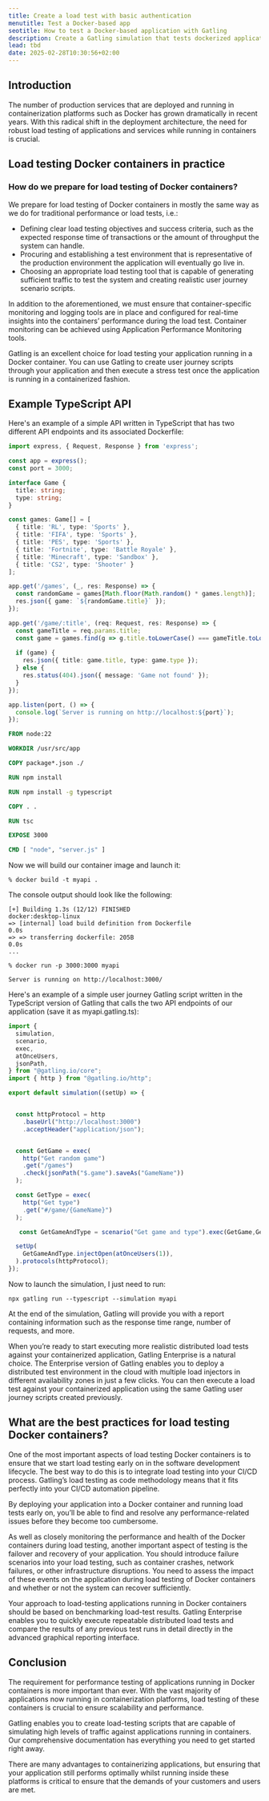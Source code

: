 ```yaml
---
title: Create a load test with basic authentication
menutitle: Test a Docker-based app
seotitle: How to test a Docker-based application with Gatling
description: Create a Gatling simulation that tests dockerized applications.
lead: tbd
date: 2025-02-28T10:30:56+02:00
---
```


## Introduction

<!--sync with the new blog post-->
The number of production services that are deployed and running in containerization platforms such as Docker has grown dramatically in recent years. With this radical shift in the deployment architecture, the need for robust load testing of applications and services while running in containers is crucial.

<!--fix header formatting (caps, structure)-->

## Load testing Docker containers in practice

### How do we prepare for load testing of Docker containers?

We prepare for load testing of Docker containers in mostly the same way as we do for traditional performance or load tests, i.e.:

- Defining clear load testing objectives and success criteria, such as the expected response time of transactions or the amount of throughput the system can handle.
- Procuring and establishing a test environment that is representative of the production environment the application will eventually go live in.
- Choosing an appropriate load testing tool that is capable of generating sufficient traffic to test the system and creating realistic user journey scenario scripts.

In addition to the aforementioned, we must ensure that container-specific monitoring and logging tools are in place and configured for real-time insights into the containers’ performance during the load test. Container monitoring can be achieved using Application Performance Monitoring tools.

Gatling is an excellent choice for load testing your application running in a Docker container. You can use Gatling to create user journey scripts through your application and then execute a stress test once the application is running in a containerized fashion.

## Example TypeScript API

Here's an example of a simple API written in TypeScript that has two different API endpoints and its associated Dockerfile:

```typescript
import express, { Request, Response } from 'express';

const app = express();
const port = 3000;

interface Game {
  title: string;
  type: string;
}

const games: Game[] = [
  { title: 'RL', type: 'Sports' },
  { title: 'FIFA', type: 'Sports' },
  { title: 'PES', type: 'Sports' },
  { title: 'Fortnite', type: 'Battle Royale' },
  { title: 'Minecraft', type: 'Sandbox' },
  { title: 'CS2', type: 'Shooter' }
];

app.get('/games', (_, res: Response) => {
  const randomGame = games[Math.floor(Math.random() * games.length)];
  res.json({ game: `${randomGame.title}` });
});

app.get('/game/:title', (req: Request, res: Response) => {
  const gameTitle = req.params.title;
  const game = games.find(g => g.title.toLowerCase() === gameTitle.toLowerCase());
  
  if (game) {
    res.json({ title: game.title, type: game.type });
  } else {
    res.status(404).json({ message: 'Game not found' });
  }
});

app.listen(port, () => {
  console.log(`Server is running on http://localhost:${port}`);
});
```

```dockerfile
FROM node:22

WORKDIR /usr/src/app

COPY package*.json ./

RUN npm install

RUN npm install -g typescript

COPY . .

RUN tsc

EXPOSE 3000

CMD [ "node", "server.js" ]
```
Now we will build our container image and launch it:

```console
% docker build -t myapi .
```

The console output should look like the following:

```console
[+] Building 1.3s (12/12) FINISHED                                                                                         docker:desktop-linux
=> [internal] load build definition from Dockerfile                                                                                       0.0s
=> => transferring dockerfile: 205B                                                                                                       0.0s
...

% docker run -p 3000:3000 myapi

Server is running on http://localhost:3000/
```

Here's an example of a simple user journey Gatling script written in the TypeScript version of Gatling that calls the two API endpoints of our application (save it as myapi.gatling.ts):

```typescript
import {
  simulation,
  scenario,
  exec,
  atOnceUsers,
  jsonPath,
} from "@gatling.io/core";
import { http } from "@gatling.io/http";

export default simulation((setUp) => {


  const httpProtocol = http
    .baseUrl("http://localhost:3000")
    .acceptHeader("application/json");


  const GetGame = exec(
    http("Get random game")
    .get("/games")
    .check(jsonPath("$.game").saveAs("GameName"))
  );

  const GetType = exec(
    http("Get type")
    .get("#/game/{GameName}")
  );

   const GetGameAndType = scenario("Get game and type").exec(GetGame,GetType);

  setUp(
    GetGameAndType.injectOpen(atOnceUsers(1)),
  ).protocols(httpProtocol);
});
```
Now to launch the simulation, I just need to run:

```console
npx gatling run --typescript --simulation myapi
```
At the end of the simulation, Gatling will provide you with a report containing information such as the response time range, number of requests, and more.

When you’re ready to start executing more realistic distributed load tests against your containerized application, Gatling Enterprise is a natural choice. The Enterprise version of Gatling enables you to deploy a distributed test environment in the cloud with multiple load injectors in different availability zones in just a few clicks. You can then execute a load test against your containerized application using the same Gatling user journey scripts created previously.

## What are the best practices for load testing Docker containers?

One of the most important aspects of load testing Docker containers is to ensure that we start load testing early on in the software development lifecycle. The best way to do this is to integrate load testing into your CI/CD process. Gatling’s load testing as code methodology means that it fits perfectly into your CI/CD automation pipeline.

By deploying your application into a Docker container and running load tests early on, you’ll be able to find and resolve any performance-related issues before they become too cumbersome.

As well as closely monitoring the performance and health of the Docker containers during load testing, another important aspect of testing is the failover and recovery of your application. You should introduce failure scenarios into your load testing, such as container crashes, network failures, or other infrastructure disruptions. You need to assess the impact of these events on the application during load testing of Docker containers and whether or not the system can recover sufficiently.

Your approach to load-testing applications running in Docker containers should be based on benchmarking load-test results. Gatling Enterprise enables you to quickly execute repeatable distributed load tests and compare the results of any previous test runs in detail directly in the advanced graphical reporting interface.

## Conclusion

The requirement for performance testing of applications running in Docker containers is more important than ever. With the vast majority of applications now running in containerization platforms, load testing of these containers is crucial to ensure scalability and performance.

Gatling enables you to create load-testing scripts that are capable of simulating high levels of traffic against applications running in containers. Our comprehensive documentation has everything you need to get started right away.

There are many advantages to containerizing applications, but ensuring that your application still performs optimally whilst running inside these platforms is critical to ensure that the demands of your customers and users are met.
